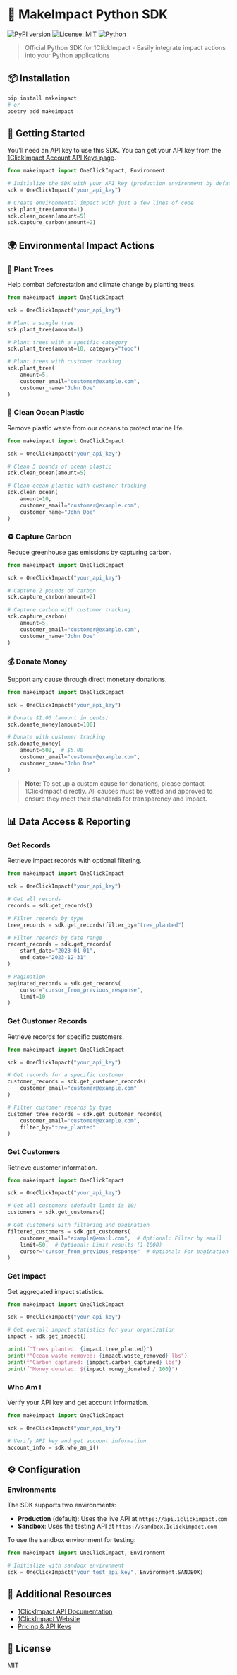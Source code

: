 # 🌱 MakeImpact Python SDK

[![PyPI version](https://img.shields.io/pypi/v/makeimpact.svg)](https://pypi.org/project/makeimpact/)
[![License: MIT](https://img.shields.io/badge/License-MIT-green.svg)](https://opensource.org/licenses/MIT)
[![Python](https://img.shields.io/badge/Python-3.6%2B-blue)](https://www.python.org/)

> Official Python SDK for 1ClickImpact - Easily integrate impact actions into your Python applications

## 📦 Installation

```bash
pip install makeimpact
# or
poetry add makeimpact
```

## 🚀 Getting Started

You'll need an API key to use this SDK. You can get your API key from the [1ClickImpact Account API Keys page](https://1clickimpact.com/account/api-keys).

```python
from makeimpact import OneClickImpact, Environment

# Initialize the SDK with your API key (production environment by default)
sdk = OneClickImpact("your_api_key")

# Create environmental impact with just a few lines of code
sdk.plant_tree(amount=1)
sdk.clean_ocean(amount=5)
sdk.capture_carbon(amount=2)
```

## 🌍 Environmental Impact Actions

### 🌳 Plant Trees

Help combat deforestation and climate change by planting trees.

```python
from makeimpact import OneClickImpact

sdk = OneClickImpact("your_api_key")

# Plant a single tree
sdk.plant_tree(amount=1)

# Plant trees with a specific category
sdk.plant_tree(amount=10, category="food")

# Plant trees with customer tracking
sdk.plant_tree(
    amount=5,
    customer_email="customer@example.com",
    customer_name="John Doe"
)
```

### 🌊 Clean Ocean Plastic

Remove plastic waste from our oceans to protect marine life.

```python
from makeimpact import OneClickImpact

sdk = OneClickImpact("your_api_key")

# Clean 5 pounds of ocean plastic
sdk.clean_ocean(amount=5)

# Clean ocean plastic with customer tracking
sdk.clean_ocean(
    amount=10,
    customer_email="customer@example.com",
    customer_name="John Doe"
)
```

### ♻️ Capture Carbon

Reduce greenhouse gas emissions by capturing carbon.

```python
from makeimpact import OneClickImpact

sdk = OneClickImpact("your_api_key")

# Capture 2 pounds of carbon
sdk.capture_carbon(amount=2)

# Capture carbon with customer tracking
sdk.capture_carbon(
    amount=5,
    customer_email="customer@example.com",
    customer_name="John Doe"
)
```

### 💰 Donate Money

Support any cause through direct monetary donations.

```python
from makeimpact import OneClickImpact

sdk = OneClickImpact("your_api_key")

# Donate $1.00 (amount in cents)
sdk.donate_money(amount=100)

# Donate with customer tracking
sdk.donate_money(
    amount=500,  # $5.00
    customer_email="customer@example.com",
    customer_name="John Doe"
)
```

> **Note**: To set up a custom cause for donations, please contact 1ClickImpact directly.
> All causes must be vetted and approved to ensure they meet their standards for transparency and impact.

## 📊 Data Access & Reporting

### Get Records

Retrieve impact records with optional filtering.

```python
from makeimpact import OneClickImpact

sdk = OneClickImpact("your_api_key")

# Get all records
records = sdk.get_records()

# Filter records by type
tree_records = sdk.get_records(filter_by="tree_planted")

# Filter records by date range
recent_records = sdk.get_records(
    start_date="2023-01-01",
    end_date="2023-12-31"
)

# Pagination
paginated_records = sdk.get_records(
    cursor="cursor_from_previous_response",
    limit=10
)
```

### Get Customer Records

Retrieve records for specific customers.

```python
from makeimpact import OneClickImpact

sdk = OneClickImpact("your_api_key")

# Get records for a specific customer
customer_records = sdk.get_customer_records(
    customer_email="customer@example.com"
)

# Filter customer records by type
customer_tree_records = sdk.get_customer_records(
    customer_email="customer@example.com",
    filter_by="tree_planted"
)
```

### Get Customers

Retrieve customer information.

```python
from makeimpact import OneClickImpact

sdk = OneClickImpact("your_api_key")

# Get all customers (default limit is 10)
customers = sdk.get_customers()

# Get customers with filtering and pagination
filtered_customers = sdk.get_customers(
    customer_email="example@email.com",  # Optional: Filter by email
    limit=50,  # Optional: Limit results (1-1000)
    cursor="cursor_from_previous_response"  # Optional: For pagination
)
```

### Get Impact

Get aggregated impact statistics.

```python
from makeimpact import OneClickImpact

sdk = OneClickImpact("your_api_key")

# Get overall impact statistics for your organization
impact = sdk.get_impact()

print(f"Trees planted: {impact.tree_planted}")
print(f"Ocean waste removed: {impact.waste_removed} lbs")
print(f"Carbon captured: {impact.carbon_captured} lbs")
print(f"Money donated: ${impact.money_donated / 100}")
```

### Who Am I

Verify your API key and get account information.

```python
from makeimpact import OneClickImpact

sdk = OneClickImpact("your_api_key")

# Verify API key and get account information
account_info = sdk.who_am_i()
```

## ⚙️ Configuration

### Environments

The SDK supports two environments:

- **Production** (default): Uses the live API at `https://api.1clickimpact.com`
- **Sandbox**: Uses the testing API at `https://sandbox.1clickimpact.com`

To use the sandbox environment for testing:

```python
from makeimpact import OneClickImpact, Environment

# Initialize with sandbox environment
sdk = OneClickImpact("your_test_api_key", Environment.SANDBOX)
```

## 🔗 Additional Resources

- [1ClickImpact API Documentation](https://docs.1clickimpact.com/plant-trees)
- [1ClickImpact Website](https://www.1clickimpact.com)
- [Pricing & API Keys](https://www.1clickimpact.com/pricing)

## 📄 License

MIT

